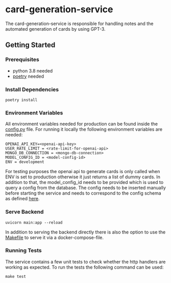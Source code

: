 # card-generation-service
The card-generation-service is responsible for handling notes and the automated generation of cards by using GPT-3.

## Getting Started

### Prerequisites
- python 3.8 needed
- [poetry](https://python-poetry.org/) needed

### Install Dependencies
```
poetry install
```

### Environment Variables
All environment variables needed for production can be found inside the [config.py](./config.py) file. For running it locally the following environment variables are needed:

```
OPENAI_API_KEY=<openai-api-key>
USER_RATE_LIMIT = <rate-limit-for-openai-api>
MONGO_DB_CONNECTION = <mongo-db-connection>
MODEL_CONFIG_ID = <model-config-id>
ENV = development
```
For testing purposes the openai api to generate cards is only called when ENV is set to production otherwise it just returns a list of dummy cards. In addition to that, the model_config_id needs to be provided which is used to query a config from the database. The config needs to be inserted manually before starting the service and needs to correspond to the config schema as defined [here](./models/ModelConfig.py).

### Serve Backend
```
uvicorn main:app --reload
```

In addition to serving the backend directly there is also the option to use the [Makefile](./Makefile) to serve it via a docker-compose-file.

### Running Tests
The service contains a few unit tests to check whether the http handlers are working as expected. To run the tests the following command can be used:

```
make test
```

